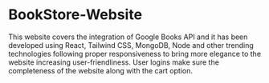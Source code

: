# BookStore-Website
This website covers the integration of Google Books API and it has been developed using React, Tailwind CSS, MongoDB, Node and other trending technologies following proper responsiveness to bring more elegance to the website increasing user-friendliness. User logins make sure the completeness of the website along with the cart option.
